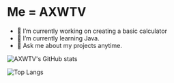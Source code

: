 # Me = AXWTV

* 🔭 I’m currently working on creating a basic calculator
* 🌱 I’m currently learning Java.
* 💬 Ask me about my projects anytime.

![AXWTV's GitHub stats](https://github-readme-stats.vercel.app/api?username=AXWTV&show_icons=true&theme=radical)

![Top Langs](https://github-readme-stats.vercel.app/api/top-langs/?username=AXWTV&layout=compact&theme=radical)



<!--
**AXWTV/AXWTV** is a ✨ _special_ ✨ repository because its `README.md` (this file) appears on your GitHub profile.

Here are some ideas to get you started:

- 🔭 I’m currently working on ...
- 🌱 I’m currently learning ...
- 👯 I’m looking to collaborate on ...
- 🤔 I’m looking for help with ...
- 💬 Ask me about ...
- 📫 How to reach me: ...
- 😄 Pronouns: ...
- ⚡ Fun fact: ...
-->
